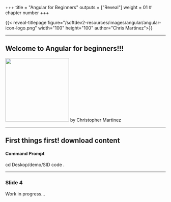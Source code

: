 +++
title = "Angular for Beginners"
outputs = ["Reveal"]
weight = 01 # chapter number
+++

{{< reveal-titlepage figure="/softdev2-resources/images/angular/angular-icon-logo.png" width="100" height="100"
 author="Chris Martinez">}}
  
---

## Welcome to Angular for beginners!!!

 <img class="fragment" src="/softdev2-resources/images/angular/angular-icon-logo.png" width="200" height="200">
by Christopher Martinez
 
---
## First things first! download content

 <h4>Command Prompt</h4>
 cd Deskop/demo/SID
 code .


---

### Slide 4
Work in progress...
